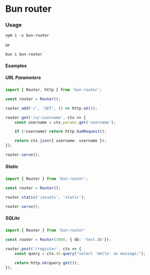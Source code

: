 # Bun router

### Usage
`npm i -s bun-router` 

or 

`bun i bun-router`


#### Examples
##### URL Parameters
```ts
import { Router, http } from 'bun-router';

const router = Router();

router.add('/', 'GET', () => http.ok());

router.get('/u/:username', ctx => {
    const username = ctx.params.get('username');

    if (!username) return http.badRequest();

    return ctx.json({ username: username });
});

router.serve();
```

##### Static
```ts
import { Router } from 'bun-router';

const router = Router();

router.static('/assets', 'static');

router.serve();
```

##### SQLite
```ts
import { Router } from 'bun-router'

const router = Router(3000, { db: 'test.db'});

router.post('/register', ctx => {
    const query = ctx.db.query("select 'Hello' as message;");

    return http.ok(query.get());
});

```


